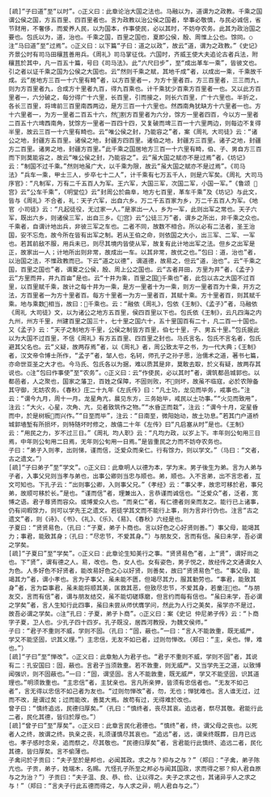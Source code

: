 <!-- { "loadSidebar": true } -->
    [疏]“子曰道”至“以时”。○正义曰：此章论治大国之法也。马融以为，道谓为之政教。千乘之国谓公侯之国，方五百里、四百里者也。言为政教以治公侯之国者，举事必敬慎，与民必诚信，省节财用，不奢侈，而爱养人民，以为国本，作事使民，必以其时，不妨夺农务。此其为政治国之要也。包氏以为，道，治也。千乘之国，百里之国也，夏即公侯，殷、周惟上公也。馀同。○注“马曰道”至“过焉”。○正义曰：以下篇“子曰：道之以政”，故云“道，谓为之政教。”《史记》齐景公时有司马田穰苴善用兵。《周礼》司马掌征伐。六国时，齐威王使大夫追论古者兵法，附穰苴於其中，凡一百五十篇，号曰《司马法》。此“六尺曰步”，至“成出革车一乘”，皆彼文也。引之者以证千乘之国为公侯之大国也。云“然则千乘之赋，其地千成”者，以成出一乘，千乘故千成。云“居地方三百一十六里有畸”者，以方百里者一，为方十里者百。方三百里者，三三而九，则为方百里者九，合成方十里者九百，得九百乘也。计千乘犹少百乘方百里者一也。又以此方百里者一，六分破之，每分得广十六里，长百里，引而接之，则长六百里，广十六里也。半折之，各长三百里，将埤前三百里南西两边，是方三百一十六里也。然西南角犹缺方十六里者一也。方十六里者一，为方一里者二百五十六，然割方百里者为六分，馀方一里者四百，今以方一里者二百五十六埤西南角，犹馀方一里者一百四十四，又复破而埤三百一十六里两边，则每边不复得半里，故云三百一十六里有畸也。云“唯公侯之封，乃能容之”者，案《周礼 大司徒》云：“诸公之地，封疆方五百里。诸侯之地，封疆方四百里。诸伯之地，封疆方三百里。诸子之地，封疆方二百里。诸男之地，封疆方百里。”此千乘之国居地方三百一十六里有畸，伯、子、男自方三百而下则莫能容之，故云“唯公侯之封，乃能容之”。云“虽大国之赋亦不是过焉”者，《坊记》云：“制国不过千乘。”然则地虽广大，以千乘为限，故云“虽大国之赋亦不是过焉”。《司马法》“兵车一乘，甲士三人，步卒七十二人”，计千乘有七万五千人，则是六军矣。《周礼 大司马序官》：“凡制军，万有二千五百人为军。王六军，大国三军，次国二军，小国一军。”《鲁颂 宫》云“公车千乘”，《明堂位》云“封周公於曲阜，地方七百里，革车千乘”及《坊记》与此文，皆与《周礼》不合者，礼：天子六军，出自六乡。万二千五百家为乡，万二千五百人为军。《地官 小司徒》云：“凡起徒役，无过家一人。”是家出一人，乡为一军，此则出军之常也。天子六军，既出六乡，则诸侯三军，出自三乡。《宫》云“公徒三万”者，谓乡之所出，非千乘之众也。千乘者，自谓计地出兵，非彼三军之车也。二者不同，故数不相合。所以必有二法者，圣王治国，安不忘危，故今所在皆有出军之制。若从王伯之命，则依国之大小，出三军、二军、一军也。若其前敌不服，用兵未已，则尽其境内皆使从军，故复有此计地出军之法。但乡之出军是正，故家出一人；计地所出则非常，故成出一车。以其非常，故优之也。”包曰：道，治也”者，以治国之法，不惟政教而已。下云“道之以德”，谓道德，故易之，但云“道，治也”。云“千乘之国，百里之国也”者，谓夏之公侯，殷、周上公之国也。云“古者井田，方里为井”者，《孟子》云“方里而井，井九百亩”是也。云“十井为乘，百里之国千乘也”者，此包以古之大国不过百里，以百里赋千乘，故计之每十井为一乘，是方一里者十为一乘，则方一里者百为十乘，开方之法，方百里者一为方十里者百。每方十里者一为方一里者百，其赋十乘。方十里者百，则其赋千乘。地与乘数相当，故曰：千乘也。云：“融依《周礼》，包依《王制》、《孟子》”者，马融依《周礼 大司徒》文，以为诸公之地方五百里，侯四百里以下也。包氏依《王制》，云凡四海之内九州，州方千里，州建百里之国三十，七十里之国六十，五十里国百有二十，凡二百一十国也。又《孟子》云：“天子之制地方千里，公侯之制皆方百里，伯七十里，子、男五十里。”包氏据此以为大国不过百里，不信《周礼》有方五百里、四百里之封也。马氏言名，包氏不言名者，包氏避其父名也。云“义疑，故两存焉”者，以《周礼》者，周公致太平之书，为一代大典；《王制》者，汉文帝令博士所作，“孟子”者，邹人也，名轲，师孔子之孙子思，治儒术之道，著书七篇，亦命世亚圣之大才也。今马氏、包氏各以为据，难以质其是非，莫敢去取，於义有疑，故两存其说也。○注“包曰作事使”至“农务”。○正义曰：云“作使民，必以其时”者，谓筑都邑城郭也。以都邑者，人之聚也，国家之藩卫，百姓之保障，不固则败，不则坏，故虽不临寇，必於农隙备其守御，无妨农务。《春秋》庄二十九年《左氏传》曰：“凡土功，龙见而毕务，戒事也。”注云：“谓今九月，周十一月。龙星角亢，晨见东方，三务始毕，戒民以土功事。”“火见而致用”，注云：“大火，心星，次角、亢，见者致筑作之物。”“水昏正而栽”，注云：“谓今十月，定星昏而中，於是树板而兴作。”“日至而毕”，注云：“日南至，微阳始动，故土功息。”若其门户道桥城郭墙堑有所损坏，则特随坏时修之，故僖二十年《左传》曰“凡启塞从时”是也。《王制》云：“用民之力，岁不过三日。”《周礼 均人职》云：“凡均力政，以岁上下。丰年则公旬用三日焉，中年则公旬用二日焉，无年则公旬用一日焉。”是皆重民之力而不妨夺农务也。
    子曰：“弟子入则孝，出则悌，谨而信，泛爱众而亲仁。行有馀力，则以学文。”（马曰：“文者，古之遗文。”）
    [疏]“子曰弟子”至“学文”。○正义曰：此章明人以德为本，学为末。男子後生为弟。言为人弟与子者，入事父兄则当孝与弟也，出事公卿则当忠与顺也。弟，顺也。入不言弟，出不言忠者，互文可知也。下孔子云：“出则事公卿，入则事父兄。”《孝经》云：“事父孝，故忠可移於君，事兄弟，故顺可移於长。”是也。“谨而信”者，理兼出入，言恭谨而诚信也。“泛爱众”者，泛者，宽博之语。君子尊贤而容众。或博爱众人也。“而亲仁”者，有仁德者则亲而友之。能行已上诸事，仍有间暇馀力，则可以学先王之遗文。若徒学其文而不能行上事，则为言非行伪也。注言“古之遗文”者，则《诗》、《书》、《礼》、《乐》、《易》、《春秋》六经是也。
    子夏曰：“贤贤易色，（孔曰：“子夏，弟子卜商也。言以好色之心好贤则善。”）事父母，能竭其力；事君，能致其身；（孔曰：“尽忠节，不爱其身。”）与朋友交，言而有信。虽曰未学，吾必谓之学矣。
    [疏]“子夏曰”至“学矣”。○正义曰：此章论生知美行之事。“贤贤易色”者，上“贤”，谓好尚之也。下“贤”，谓有德之人。易，改也。色，女人也。女有姿色，男子悦之，故经传之文通谓女人为色。人多好色不好贤者，能改易好色之心以好贤，则善矣，故曰“贤贤易色”也。“事父母，能竭其力”者，谓小孝也。言为子事父，虽未能不匮，但竭尽其力，服其勤劳也。“事君，能致其身”者，言为臣事君，虽未能将顺其美，匡救其恶，但致尽忠节，不爱其身，若童汪也。“与朋友交，言而有信”者，谓与朋友结交，虽不能切磋琢磨，但言约而每有信也。“虽曰未学，吾必谓之学矣”者，言人生知行此四事，虽曰未尝从师伏膺学问，然此为人行之美矣，虽学亦不是过，故吾必谓之学矣。○注“孔曰：子夏，弟子卜商”。○正义曰：案《史记 仲尼弟子传》云：“卜商字子夏，卫人也。少孔子四十四岁。孔子既没，居西河教授，为魏文侯师。”
    子曰：“君子不重则不威，学则不固。（孔曰：“固，蔽也。”一曰：“言人不能敦重，既无威严，学又不能坚固，识其义理。”）主忠信，无友不如已者，过则勿惮改。（郑曰：“主，亲也。惮，难也。”）
    [疏]“子曰”至“惮改”。○正义曰：此章勉人为君子也。“君子不重则不威，学则不固”者，其说有二：孔安国曰：固，蔽也。言君子当须敦重。若不敦重，则无威严。又当学先王之道，以致博闻强识，则不固蔽也。”一曰：“固，谓坚固。言人不能敦重，既无威严，学又不能坚固，识其道理也。”明须敦重也。“主忠信”者，主犹亲也。言凡所亲狎，皆须有忠信者也。“无友不如己者”，言无得以忠信不如己者为友也。“过则勿惮改”者，勿，无也；惮犹难也。言人谁无过，过而不改，是谓过矣；过而能改，善莫大焉。故苟有过，无得难於改也。
    曾子曰：“慎终追远，民德归厚矣。”（孔曰：“慎终者，丧尽其哀。追远者，祭尽其敬。君能行此二者，民化其德，皆归於厚也。”）
    [疏]“曾子曰”至“厚矣”。○正义曰：此章言民化君德也。“慎终”者，终，谓父母之丧也。以死者人之终，故谓之终。执亲之丧，礼须谨慎尽其哀也。“追远”者，远，谓亲终既葬，日月已远也。孝子感时念亲，追而祭之，尽其敬也。“民德归厚矣”者，言君能行此慎终、追远二者，民化其德，皆归厚矣。言不偷薄也。
    子禽问於子贡曰：“夫子至於是邦也，必闻其政。求之与？抑与之与？”（郑曰：“子禽，弟子陈亢也。子贡，弟子，姓端木，名赐。亢怪孔子所至之邦必与闻其国政，求而得之邪？抑人君自原与之为治？”）子贡曰：“夫子温、良、恭、俭、让以得之。夫子之求之也，其诸异乎人之求之与！”（郑曰：“言夫子行此五德而得之，与人求之异，明人君自与之。”）
